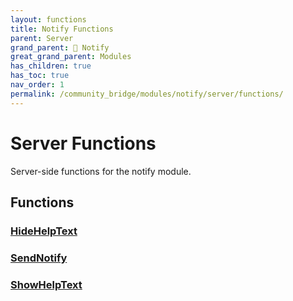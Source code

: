```yaml
---
layout: functions
title: Notify Functions
parent: Server
grand_parent: 🔔 Notify
great_grand_parent: Modules
has_children: true
has_toc: true
nav_order: 1
permalink: /community_bridge/modules/notify/server/functions/
---
```


# Server Functions
Server-side functions for the notify module.

## Functions

### [HideHelpText](HideHelpText)
### [SendNotify](SendNotify)
### [ShowHelpText](ShowHelpText)

